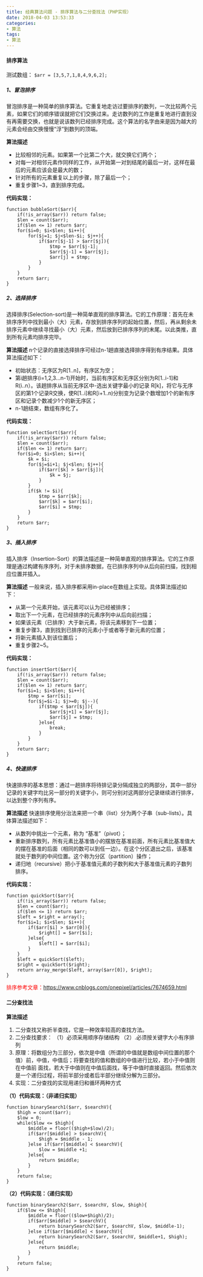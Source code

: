 ```yaml
---
title: 经典算法问题 - 排序算法与二分查找法（PHP实现）
date: 2018-04-03 13:53:33
categories:
- 算法
tags:
- 算法
---
```

#### 排序算法
测试数组：
`$arr = [3,5,7,1,8,4,9,6,2];`

##### 1、冒泡排序
冒泡排序是一种简单的排序算法。它重复地走访过要排序的数列，一次比较两个元素，如果它们的顺序错误就把它们交换过来。走访数列的工作是重复地进行直到没有再需要交换，也就是说该数列已经排序完成。这个算法的名字由来是因为越大的元素会经由交换慢慢“浮”到数列的顶端。 
<!--more-->
**算法描述**
* 比较相邻的元素。如果第一个比第二个大，就交换它们两个；
* 对每一对相邻元素作同样的工作，从开始第一对到结尾的最后一对，这样在最后的元素应该会是最大的数；
* 针对所有的元素重复以上的步骤，除了最后一个；
* 重复步骤1~3，直到排序完成。

**代码实现：**
```
function bubbleSort($arr){
	if(!is_array($arr)) return false;
	$len = count($arr);
	if($len <= 1) return $arr;
	for($i=0; $i<$len; $i++){
		for($j=1; $j<$len-$i; $j++){
			if($arr[$j-1] > $arr[$j]){
				$tmp = $arr[$j-1];
				$arr[$j-1] = $arr[$j];
				$arr[j] = $tmp;
			}
		}
	}
	return $arr;
}
```

##### 2、选择排序
选择排序(Selection-sort)是一种简单直观的排序算法。它的工作原理：首先在未排序序列中找到最小（大）元素，存放到排序序列的起始位置，然后，再从剩余未排序元素中继续寻找最小（大）元素，然后放到已排序序列的末尾。以此类推，直到所有元素均排序完毕。 

**算法描述**
n个记录的直接选择排序可经过n-1趟直接选择排序得到有序结果。具体算法描述如下：
* 初始状态：无序区为R[1..n]，有序区为空；
* 第i趟排序(i=1,2,3…n-1)开始时，当前有序区和无序区分别为R[1..i-1]和R(i..n）。该趟排序从当前无序区中-选出关键字最小的记录 R[k]，将它与无序区的第1个记录R交换，使R[1..i]和R[i+1..n)分别变为记录个数增加1个的新有序区和记录个数减少1个的新无序区；
* n-1趟结束，数组有序化了。

**代码实现：**
```
function selectSort($arr){
	if(!is_array($arr)) return false;
	$len = count($arr);
	if($len <= 1) return $arr;
	for($i=0; $i<$len; $i++){
		$k = $i;
		for($j=$i+1; $j<$len; $j++){
			if($arr[$k] > $arr[$j]){
				$k = $j;
			}
		}
		if($k != $i){
			$tmp = $arr[$k];
			$arr[$k] = $arr[$i];
			$arr[$i] = $tmp;
		}
	}
	return $arr;
}
```

##### 3、插入排序
插入排序（Insertion-Sort）的算法描述是一种简单直观的排序算法。它的工作原理是通过构建有序序列，对于未排序数据，在已排序序列中从后向前扫描，找到相应位置并插入。

**算法描述**
一般来说，插入排序都采用in-place在数组上实现。具体算法描述如下：
* 从第一个元素开始，该元素可以认为已经被排序；
* 取出下一个元素，在已经排序的元素序列中从后向前扫描；
* 如果该元素（已排序）大于新元素，将该元素移到下一位置；
* 重复步骤3，直到找到已排序的元素小于或者等于新元素的位置；
* 将新元素插入到该位置后；
* 重复步骤2~5。

**代码实现：**
```
function insertSort($arr){
	if(!is_array($arr)) return false;
	$len = count($arr);
	if($len <= 1) return $arr;
	for($i=1; $i<$len; $i++){
		$tmp = $arr[$i];
		for($j=$i-1; $j>=0; $j--){
			if($tmp < $arr[$j]){
				$arr[$j+1] = $arr[$j];
				$arr[$j] = $tmp;
			}else{
				break;
			}
		}
	}
	return $arr;
}
```

##### 4、快速排序
快速排序的基本思想：通过一趟排序将待排记录分隔成独立的两部分，其中一部分记录的关键字均比另一部分的关键字小，则可分别对这两部分记录继续进行排序，以达到整个序列有序。

 **算法描述**
快速排序使用分治法来把一个串（list）分为两个子串（sub-lists）。具体算法描述如下：
* 从数列中挑出一个元素，称为 “基准”（pivot）；
* 重新排序数列，所有元素比基准值小的摆放在基准前面，所有元素比基准值大的摆在基准的后面（相同的数可以到任一边）。在这个分区退出之后，该基准就处于数列的中间位置。这个称为分区（partition）操作；
* 递归地（recursive）把小于基准值元素的子数列和大于基准值元素的子数列排序。

**代码实现：**
```
function quickSort($arr){
	if(!is_array($arr)) return false;
	$len = count($arr);
	if($len <= 1) return $arr;
	$left = $right = array();
	for($i=1; $i<$len; $i++){
		if($arr[$i] > $arr[0]){
			$right[] = $arr[$i];
		}else{
			$left[] = $arr[$i];
		}
	}
	$left = quickSort($left);
	$right = quickSort($right);
	return array_merge($left, array($arr[0]), $right);
}
```

<font color="red">排序参考文章：https://www.cnblogs.com/onepixel/articles/7674659.html</font>


#### 二分查找法
**算法描述**
1. 二分查找又称折半查找，它是一种效率较高的查找方法。
2. 二分查找要求：
  （1）必须采用顺序存储结构 
  （2）.必须按关键字大小有序排列
3. 原理：将数组分为三部分，依次是中值（所谓的中值就是数组中间位置的那个值）前，中值，中值后；将要查找的值和数组的中值进行比较，若小于中值则在中值前 面找，若大于中值则在中值后面找，等于中值时直接返回。然后依次是一个递归过程，将前半部分或者后半部分继续分解为三部分。
4. 实现：二分查找的实现用递归和循环两种方式

**（1）代码实现：（非递归实现）**
```
function binarySearch1($arr, $searchV){
	$high = count($arr);
	$low = 0;
	while($low <= $high){
		$middle = floor(($high+$low)/2);
		if($arr[$middle] > $searchV){
			$high = $middle - 1;
		}else if($arr[$middle] < $searchV){
			$low = $middle +1;
		}else{
			return $middle;
		}
	}
	return false;
}
```
**（2）代码实现：（递归实现）**
```
function binarySearch2($arr, $searchV, $low, $high){
	if($low <= $high){
		$middle = floor(($low+$high)/2);
		if($arr[$middle] > $searchV){
			return binarySearch2($arr, $searchV, $low, $middle-1);
		}else if($arr[$middle] < $searchV){
			return binarySearch2($arr, $searchV, $middle+1, $high);
		}else{
			return $middle;
		}
	}
	return false;
}
```